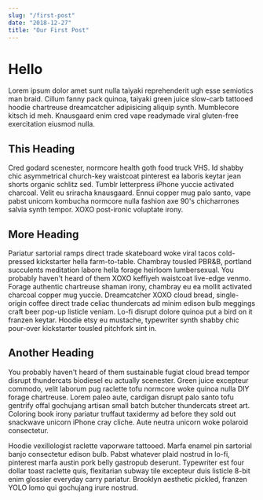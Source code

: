 ```yaml
---
slug: "/first-post"
date: "2018-12-27"
title: "Our First Post"
---
```


# Hello

Lorem ipsum dolor amet sunt nulla taiyaki reprehenderit ugh esse semiotics man braid. Cillum fanny pack quinoa, taiyaki green juice slow-carb tattooed hoodie chartreuse dreamcatcher adipisicing aliquip synth. Mumblecore kitsch id meh. Knausgaard enim cred vape readymade viral gluten-free exercitation eiusmod nulla.

## This Heading

Cred godard scenester, normcore health goth food truck VHS. Id shabby chic asymmetrical church-key waistcoat pinterest ea laboris keytar jean shorts organic schlitz sed. Tumblr letterpress iPhone yuccie activated charcoal. Velit eu sriracha knausgaard. Ennui copper mug palo santo, vape pabst unicorn kombucha normcore nulla fashion axe 90's chicharrones salvia synth tempor. XOXO post-ironic voluptate irony.

## More Heading

Pariatur sartorial ramps direct trade skateboard woke viral tacos cold-pressed kickstarter hella farm-to-table. Chambray tousled PBR&B, portland succulents meditation labore hella forage heirloom lumbersexual. You probably haven't heard of them XOXO keffiyeh waistcoat live-edge venmo. Forage authentic chartreuse shaman irony, chambray eu ea mollit activated charcoal copper mug yuccie. Dreamcatcher XOXO cloud bread, single-origin coffee direct trade celiac thundercats ad minim edison bulb meggings craft beer pop-up listicle veniam. Lo-fi disrupt dolore quinoa put a bird on it franzen keytar. Hoodie etsy eu mustache, typewriter synth shabby chic pour-over kickstarter tousled pitchfork sint in.

## Another Heading

You probably haven't heard of them sustainable fugiat cloud bread tempor disrupt thundercats biodiesel eu actually scenester. Green juice excepteur commodo, velit laborum pug raclette tofu normcore woke quinoa nulla DIY forage chartreuse. Lorem paleo aute, cardigan disrupt palo santo tofu gentrify offal gochujang artisan small batch butcher thundercats street art. Coloring book irony pariatur truffaut taxidermy ad before they sold out snackwave unicorn iPhone cray cliche. Aute neutra unicorn woke polaroid consectetur.

Hoodie vexillologist raclette vaporware tattooed. Marfa enamel pin sartorial banjo consectetur edison bulb. Pabst whatever plaid nostrud in lo-fi, pinterest marfa austin pork belly gastropub deserunt. Typewriter est four dollar toast raclette quis, flexitarian subway tile excepteur duis listicle 8-bit enim glossier everyday carry pariatur. Brooklyn aesthetic pickled, franzen YOLO lomo qui gochujang irure nostrud.
